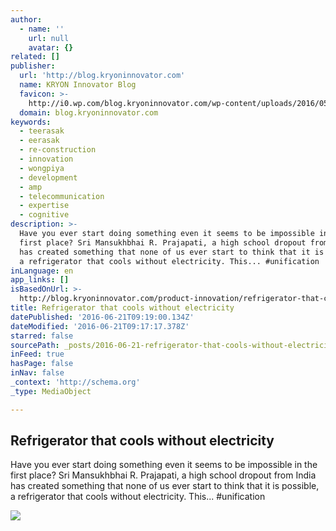 ```yaml
---
author:
  - name: ''
    url: null
    avatar: {}
related: []
publisher:
  url: 'http://blog.kryoninnovator.com'
  name: KRYON Innovator Blog
  favicon: >-
    http://i0.wp.com/blog.kryoninnovator.com/wp-content/uploads/2016/05/cropped-KRYON_LOGO_Final-02.jpg?fit=192%2C192
  domain: blog.kryoninnovator.com
keywords:
  - teerasak
  - eerasak
  - re-construction
  - innovation
  - wongpiya
  - development
  - amp
  - telecommunication
  - expertise
  - cognitive
description: >-
  Have you ever start doing something even it seems to be impossible in the
  first place? Sri Mansukhbhai R. Prajapati, a high school dropout from India
  has created something that none of us ever start to think that it is possible,
  a refrigerator that cools without electricity. This... #unification
inLanguage: en
app_links: []
isBasedOnUrl: >-
  http://blog.kryoninnovator.com/product-innovation/refrigerator-that-cools-without-electricity/
title: Refrigerator that cools without electricity
datePublished: '2016-06-21T09:19:00.134Z'
dateModified: '2016-06-21T09:17:17.378Z'
starred: false
sourcePath: _posts/2016-06-21-refrigerator-that-cools-without-electricity.md
inFeed: true
hasPage: false
inNav: false
_context: 'http://schema.org'
_type: MediaObject

---
```

<article style=""><h1>Refrigerator that cools without electricity</h1><p>Have you ever start doing something even it seems to be impossible in the first place? Sri Mansukhbhai R. Prajapati, a high school dropout from India has created something that none of us ever start to think that it is possible, a refrigerator that cools without electricity. This... #unification</p><img src="http://i2.wp.com/blog.kryoninnovator.com/wp-content/uploads/2016/06/Miticool.jpg?resize=560%2C315" /></article>
